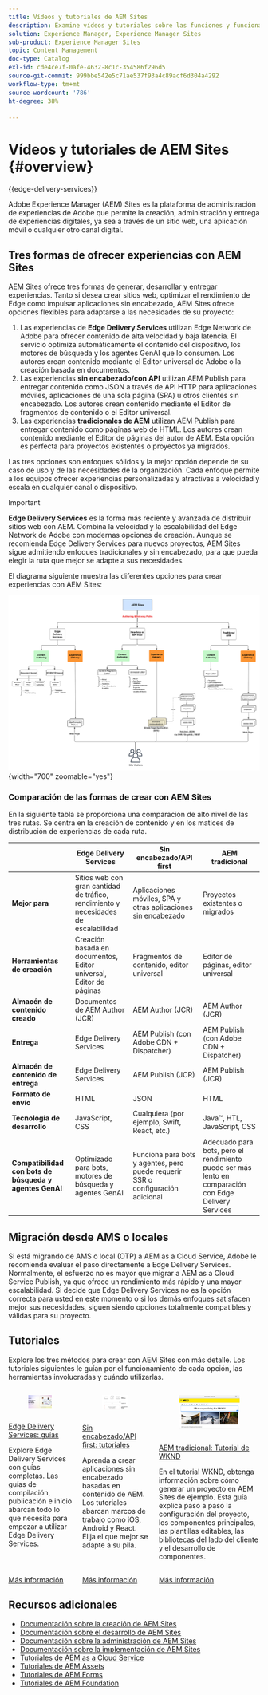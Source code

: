 ```yaml
---
title: Vídeos y tutoriales de AEM Sites
description: Examine vídeos y tutoriales sobre las funciones y funcionalidades de Adobe Experience Manager Sites. AEM Sites es una plataforma líder de administración de experiencias.
solution: Experience Manager, Experience Manager Sites
sub-product: Experience Manager Sites
topic: Content Management
doc-type: Catalog
exl-id: cde4ce7f-0afe-4632-8c1c-354586f296d5
source-git-commit: 999bbe542e5c71ae537f93a4c89acf6d304a4292
workflow-type: tm+mt
source-wordcount: '786'
ht-degree: 38%

---
```


# Vídeos y tutoriales de AEM Sites {#overview}

{{edge-delivery-services}}

Adobe Experience Manager (AEM) Sites es la plataforma de administración de experiencias de Adobe que permite la creación, administración y entrega de experiencias digitales, ya sea a través de un sitio web, una aplicación móvil o cualquier otro canal digital.

## Tres formas de ofrecer experiencias con AEM Sites

AEM Sites ofrece tres formas de generar, desarrollar y entregar experiencias. Tanto si desea crear sitios web, optimizar el rendimiento de Edge como impulsar aplicaciones sin encabezado, AEM Sites ofrece opciones flexibles para adaptarse a las necesidades de su proyecto:

1. Las experiencias de **Edge Delivery Services** utilizan Edge Network de Adobe para ofrecer contenido de alta velocidad y baja latencia. El servicio optimiza automáticamente el contenido del dispositivo, los motores de búsqueda y los agentes GenAI que lo consumen. Los autores crean contenido mediante el Editor universal de Adobe o la creación basada en documentos.
1. Las experiencias **sin encabezado/con API** utilizan AEM Publish para entregar contenido como JSON a través de API HTTP para aplicaciones móviles, aplicaciones de una sola página (SPA) u otros clientes sin encabezado. Los autores crean contenido mediante el Editor de fragmentos de contenido o el Editor universal.
1. Las experiencias **tradicionales de AEM** utilizan AEM Publish para entregar contenido como páginas web de HTML. Los autores crean contenido mediante el Editor de páginas del autor de AEM. Esta opción es perfecta para proyectos existentes o proyectos ya migrados.

Las tres opciones son enfoques sólidos y la mejor opción depende de su caso de uso y de las necesidades de la organización. Cada enfoque permite a los equipos ofrecer experiencias personalizadas y atractivas a velocidad y escala en cualquier canal o dispositivo.

>[!IMPORTANT]
>
> **Edge Delivery Services** es la forma más reciente y avanzada de distribuir sitios web con AEM. Combina la velocidad y la escalabilidad del Edge Network de Adobe con modernas opciones de creación. Aunque se recomienda Edge Delivery Services para nuevos proyectos, AEM Sites sigue admitiendo enfoques tradicionales y sin encabezado, para que pueda elegir la ruta que mejor se adapte a sus necesidades.

El diagrama siguiente muestra las diferentes opciones para crear experiencias con AEM Sites:

![AEM-Sites-Content-Authoring-and-Experience-Delivery-Paths.png](./assets/aem-sites-authoring-and-experience-delivery-paths.png){width="700" zoomable="yes"}

### Comparación de las formas de crear con AEM Sites

En la siguiente tabla se proporciona una comparación de alto nivel de las tres rutas. Se centra en la creación de contenido y en los matices de distribución de experiencias de cada ruta.

|            | Edge Delivery Services | Sin encabezado/API first | AEM tradicional |
|---------------------|------------------------------|---------------------------------|---------------------------------------------|
| **Mejor para** | Sitios web con gran cantidad de tráfico, rendimiento y necesidades de escalabilidad | Aplicaciones móviles, SPA y otras aplicaciones sin encabezado | Proyectos existentes o migrados |
| **Herramientas de creación** | Creación basada en documentos, Editor universal, Editor de páginas | Fragmentos de contenido, editor universal | Editor de páginas, editor universal |
| **Almacén de contenido creado** | Documentos de AEM Author (JCR) | AEM Author (JCR) | AEM Author (JCR) |
| **Entrega** | Edge Delivery Services | AEM Publish (con Adobe CDN + Dispatcher) | AEM Publish (con Adobe CDN + Dispatcher) |
| **Almacén de contenido de entrega** | Edge Delivery Services | AEM Publish (JCR) | AEM Publish (JCR) |
| **Formato de envío** | HTML | JSON | HTML |
| **Tecnología de desarrollo** | JavaScript, CSS | Cualquiera (por ejemplo, Swift, React, etc.) | Java™, HTL, JavaScript, CSS |
| **Compatibilidad con bots de búsqueda y agentes GenAI** | Optimizado para bots, motores de búsqueda y agentes GenAI | Funciona para bots y agentes, pero puede requerir SSR o configuración adicional | Adecuado para bots, pero el rendimiento puede ser más lento en comparación con Edge Delivery Services |

## Migración desde AMS o locales

Si está migrando de AMS o local (OTP) a AEM as a Cloud Service, Adobe le recomienda evaluar el paso directamente a Edge Delivery Services. Normalmente, el esfuerzo no es mayor que migrar a AEM as a Cloud Service Publish, ya que ofrece un rendimiento más rápido y una mayor escalabilidad. Si decide que Edge Delivery Services no es la opción correcta para usted en este momento o si los demás enfoques satisfacen mejor sus necesidades, siguen siendo opciones totalmente compatibles y válidas para su proyecto.

## Tutoriales

Explore los tres métodos para crear con AEM Sites con más detalle. Los tutoriales siguientes le guían por el funcionamiento de cada opción, las herramientas involucradas y cuándo utilizarlas.

<!-- CARDS

* https://www.aem.live/docs/
  {title = Edge Delivery Services - Guides}
  {description = Explore Edge Delivery Services with comprehensive guides. The Build, Publish, and Launch guides cover everything you need to get started with Edge Delivery Services.}
  {image = ./assets/edge-delivery-services.png}
  {target = _blank}
* https://experienceleague.adobe.com/es/docs/experience-manager-learn/getting-started-with-aem-headless/overview
  {title = Headless/API-First - Tutorials}
  {description = Learn how to build headless applications powered by AEM content. Tutorials cover frameworks like iOS, Android, and React—choose what fits your stack.}
  {image = ./assets/headless.png}
  {target = _self}
* https://experienceleague.adobe.com/es/docs/experience-manager-learn/getting-started-wknd-tutorial-develop/overview
  {title = Traditional AEM - WKND Tutorial}
  {description = Learn how to build a sample AEM Sites project using the WKND tutorial. This guide walks you through project setup, Core Components, Editable Templates, client-side libraries, and component development.}
  {image = ./assets/aem-wknd-spa-editor-tutorial.png}
  {target = _self}
-->
<!-- START CARDS HTML - DO NOT MODIFY BY HAND -->
<div class="columns">
    <div class="column is-half-tablet is-half-desktop is-one-third-widescreen" aria-label="Edge Delivery Services - Guides">
        <div class="card" style="height: 100%; display: flex; flex-direction: column; height: 100%;">
            <div class="card-image">
                <figure class="image x-is-16by9">
                    <a href="https://www.aem.live/docs/" title="Edge Delivery Services: guías" target="_blank" rel="referrer">
                        <img class="is-bordered-r-small" src="./assets/edge-delivery-services.png" alt="Edge Delivery Services: guías"
                             style="width: 100%; aspect-ratio: 16 / 9; object-fit: cover; overflow: hidden; display: block; margin: auto;">
                    </a>
                </figure>
            </div>
            <div class="card-content is-padded-small" style="display: flex; flex-direction: column; flex-grow: 1; justify-content: space-between;">
                <div class="top-card-content">
                    <p class="headline is-size-6 has-text-weight-bold">
                        <a href="https://www.aem.live/docs/" target="_blank" rel="referrer" title="Edge Delivery Services: guías">Edge Delivery Services: guías</a>
                    </p>
                    <p class="is-size-6">Explore Edge Delivery Services con guías completas. Las guías de compilación, publicación e inicio abarcan todo lo que necesita para empezar a utilizar Edge Delivery Services.</p>
                </div>
                <a href="https://www.aem.live/docs/" target="_blank" rel="referrer" class="spectrum-Button spectrum-Button--outline spectrum-Button--primary spectrum-Button--sizeM" style="align-self: flex-start; margin-top: 1rem;">
                    <span class="spectrum-Button-label has-no-wrap has-text-weight-bold">Más información</span>
                </a>
            </div>
        </div>
    </div>
    <div class="column is-half-tablet is-half-desktop is-one-third-widescreen" aria-label="Headless/API-First - Tutorials">
        <div class="card" style="height: 100%; display: flex; flex-direction: column; height: 100%;">
            <div class="card-image">
                <figure class="image x-is-16by9">
                    <a href="https://experienceleague.adobe.com/es/docs/experience-manager-learn/getting-started-with-aem-headless/overview" title="Sin encabezado/API first: tutoriales" target="_self" rel="referrer">
                        <img class="is-bordered-r-small" src="./assets/headless.png" alt="Sin encabezado/API first: tutoriales"
                             style="width: 100%; aspect-ratio: 16 / 9; object-fit: cover; overflow: hidden; display: block; margin: auto;">
                    </a>
                </figure>
            </div>
            <div class="card-content is-padded-small" style="display: flex; flex-direction: column; flex-grow: 1; justify-content: space-between;">
                <div class="top-card-content">
                    <p class="headline is-size-6 has-text-weight-bold">
                        <a href="https://experienceleague.adobe.com/es/docs/experience-manager-learn/getting-started-with-aem-headless/overview" target="_self" rel="referrer" title="Sin encabezado/API first: tutoriales">Sin encabezado/API first: tutoriales</a>
                    </p>
                    <p class="is-size-6">Aprenda a crear aplicaciones sin encabezado basadas en contenido de AEM. Los tutoriales abarcan marcos de trabajo como iOS, Android y React. Elija el que mejor se adapte a su pila.</p>
                </div>
                <a href="https://experienceleague.adobe.com/es/docs/experience-manager-learn/getting-started-with-aem-headless/overview" target="_self" rel="referrer" class="spectrum-Button spectrum-Button--outline spectrum-Button--primary spectrum-Button--sizeM" style="align-self: flex-start; margin-top: 1rem;">
                    <span class="spectrum-Button-label has-no-wrap has-text-weight-bold">Más información</span>
                </a>
            </div>
        </div>
    </div>
    <div class="column is-half-tablet is-half-desktop is-one-third-widescreen" aria-label="Traditional AEM - WKND Tutorial">
        <div class="card" style="height: 100%; display: flex; flex-direction: column; height: 100%;">
            <div class="card-image">
                <figure class="image x-is-16by9">
                    <a href="https://experienceleague.adobe.com/es/docs/experience-manager-learn/getting-started-wknd-tutorial-develop/overview" title="AEM tradicional: Tutorial de WKND" target="_self" rel="referrer">
                        <img class="is-bordered-r-small" src="./assets/aem-wknd-spa-editor-tutorial.png" alt="AEM tradicional: Tutorial de WKND"
                             style="width: 100%; aspect-ratio: 16 / 9; object-fit: cover; overflow: hidden; display: block; margin: auto;">
                    </a>
                </figure>
            </div>
            <div class="card-content is-padded-small" style="display: flex; flex-direction: column; flex-grow: 1; justify-content: space-between;">
                <div class="top-card-content">
                    <p class="headline is-size-6 has-text-weight-bold">
                        <a href="https://experienceleague.adobe.com/es/docs/experience-manager-learn/getting-started-wknd-tutorial-develop/overview" target="_self" rel="referrer" title="AEM tradicional: Tutorial de WKND">AEM tradicional: Tutorial de WKND</a>
                    </p>
                    <p class="is-size-6">En el tutorial WKND, obtenga información sobre cómo generar un proyecto en AEM Sites de ejemplo. Esta guía explica paso a paso la configuración del proyecto, los componentes principales, las plantillas editables, las bibliotecas del lado del cliente y el desarrollo de componentes.</p>
                </div>
                <a href="https://experienceleague.adobe.com/es/docs/experience-manager-learn/getting-started-wknd-tutorial-develop/overview" target="_self" rel="referrer" class="spectrum-Button spectrum-Button--outline spectrum-Button--primary spectrum-Button--sizeM" style="align-self: flex-start; margin-top: 1rem;">
                    <span class="spectrum-Button-label has-no-wrap has-text-weight-bold">Más información</span>
                </a>
            </div>
        </div>
    </div>
</div>
<!-- END CARDS HTML - DO NOT MODIFY BY HAND -->


## Recursos adicionales

* [Documentación sobre la creación de AEM Sites](https://experienceleague.adobe.com/es/docs/experience-manager-65/content/sites/authoring/essentials/first-steps)
* [Documentación sobre el desarrollo de AEM Sites](https://experienceleague.adobe.com/es/docs/experience-manager-65/content/implementing/developing/introduction/getting-started)
* [Documentación sobre la administración de AEM Sites](https://experienceleague.adobe.com/es/docs/experience-manager-65/content/sites/administering/home)
* [Documentación sobre la implementación de AEM Sites](https://experienceleague.adobe.com/es/docs/experience-manager-65/content/implementing/deploying/introduction/platform)
* [Tutoriales de AEM as a Cloud Service](/help/cloud-service/overview.md)
* [Tutoriales de AEM Assets](/help/assets/overview.md)
* [Tutoriales de AEM Forms](/help/forms/overview.md)
* [Tutoriales de AEM Foundation](/help/foundation/overview.md)
